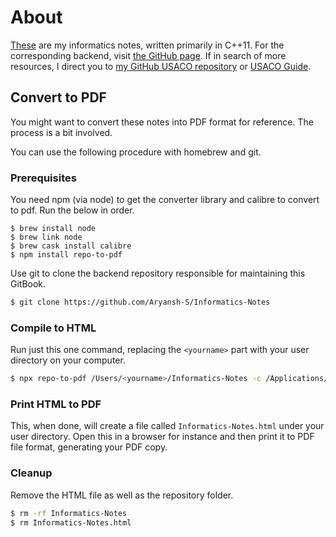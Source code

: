 # About

[These](http://sendtoaryansh.gitbook.io/) are my informatics notes, written primarily in C++11. For the corresponding backend, visit [the GitHub page](https://github.com/Aryansh-S/Informatics-Notes). If in search of more resources, I direct you to [my GitHub USACO repository](https://github.com/Aryansh-S/USACO) or [USACO Guide](https://usaco-guide.vercel.app/).

## Convert to PDF

You might want to convert these notes into PDF format for reference. The process is a bit involved.

You can use the following procedure with homebrew and git.

### Prerequisites

You need npm \(via node\) to get the converter library and calibre to convert to pdf. Run the below in order.

```text
$ brew install node
$ brew link node
$ brew cask install calibre
$ npm install repo-to-pdf
```

Use git to clone the backend repository responsible for maintaining this GitBook.

```bash
$ git clone https://github.com/Aryansh-S/Informatics-Notes
```

### Compile to HTML

Run just this one command, replacing the `<yourname>` part with your user directory on your computer.

```bash
$ npx repo-to-pdf /Users/<yourname>/Informatics-Notes -c /Applications/calibre.app/Contents/MacOS/ebook-convert
```

### Print HTML to PDF

This, when done, will create a file called `Informatics-Notes.html` under your user directory. Open this in a browser for instance and then print it to PDF file format, generating your PDF copy.

### Cleanup

Remove the HTML file as well as the repository folder.

```bash
$ rm -rf Informatics-Notes
$ rm Informatics-Notes.html
```

